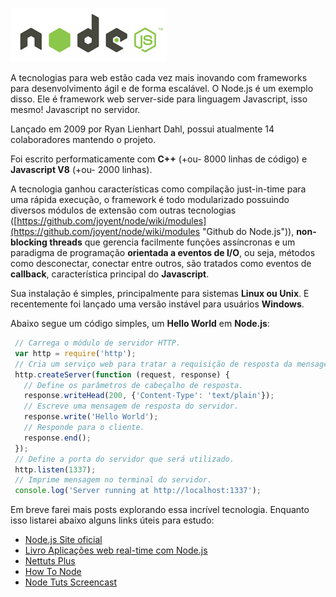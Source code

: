 ![Node.js - Javascript no servidor](images/nodejs-logo.jpg "Node.js - Javascript no servidor")

A tecnologias para web estão cada vez mais inovando com frameworks para desenvolvimento ágil e de forma escalável. O Node.js é um exemplo disso. Ele é framework web server-side para linguagem Javascript, isso mesmo! Javascript no servidor.

Lançado em 2009 por Ryan Lienhart Dahl, possui atualmente 14 colaboradores mantendo o projeto.

Foi escrito performaticamente com **C++** (+ou- 8000 linhas de código) e **Javascript V8** (+ou- 2000 linhas).

A tecnologia ganhou características como compilação just-in-time para uma rápida execução, o framework é todo modularizado possuindo diversos módulos de extensão com outras tecnologias ([https://github.com/joyent/node/wiki/modules](https://github.com/joyent/node/wiki/modules "Github do Node.js")), **non-blocking threads** que gerencia facilmente funções assíncronas e um paradigma de programação **orientada a eventos de I/O**, ou seja, métodos como desconectar, conectar entre outros, são tratados como eventos de **callback**, característica principal do **Javascript**.

Sua instalação é simples, principalmente para sistemas **Linux ou Unix**. E recentemente foi lançado uma versão instável para usuários **Windows**.

Abaixo segue um código simples, um **Hello World** em **Node.js**:

``` javascript
 // Carrega o módulo de servidor HTTP.
 var http = require('http');
 // Cria um serviço web para tratar a requisição de resposta da mensagem Hello World.
 http.createServer(function (request, response) {
   // Define os parâmetros de cabeçalho de resposta.
   response.writeHead(200, {'Content-Type': 'text/plain'});
   // Escreve uma mensagem de resposta do servidor.
   response.write('Hello World');
   // Responde para o cliente.
   response.end();
 });
 // Define a porta do servidor que será utilizado.
 http.listen(1337);
 // Imprime mensagem no terminal do servidor.
 console.log('Server running at http://localhost:1337');
``` 

Em breve farei mais posts explorando essa incrível tecnologia. Enquanto isso listarei abaixo alguns links úteis para estudo:

*   [Node.js Site oficial](http://nodejs.org/ "Site Oficial do Node.js")
*   [Livro Aplicações web real-time com Node.js](https://casadocodigo.refersion.com/l/630.1389 "Livro Aplicações web real-time com Node.js")
*   [Nettuts Plus](http://net.tutsplus.com/tutorials/javascript-ajax/this-time-youll-learn-node-js/ "Nettuts Plus - Node.js")
*   [How To Node](http://howtonode.org/ "Blog How to Node")
*   [Node Tuts Screencast](http://nodetuts.com/ "NodeTuts Screencasts")